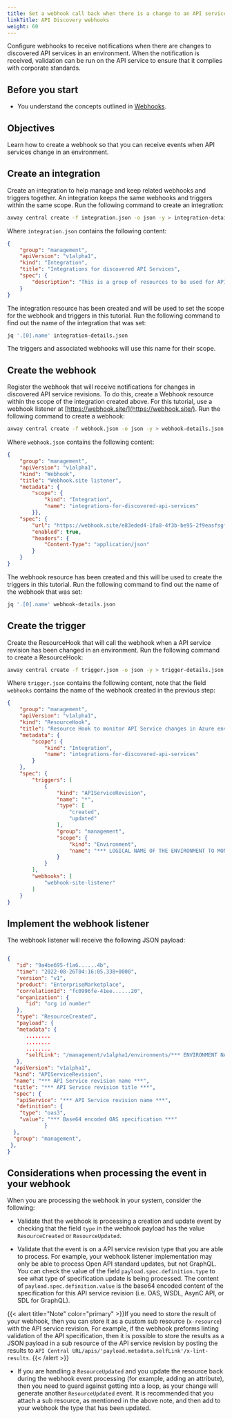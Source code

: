 ```yaml
---
title: Set a webhook call back when there is a change to an API service in an environment
linkTitle: API Discovery webhooks
weight: 60
---
```

Configure webhooks to receive notifications when there are changes to discovered API services in an environment. When the notification is received, validation can be run on the API service to ensure that it complies with corporate standards.

## Before you start

* You understand the concepts outlined in [Webhooks](/docs/integrate_with_central/webhook/).

## Objectives

Learn how to create a webhook so that you can receive events when API services change in an environment.

## Create an integration

Create an integration to help manage and keep related webhooks and triggers together. An integration keeps the same webhooks and triggers within the same scope. Run the following command to create an integration:

```bash
axway central create -f integration.json -o json -y > integration-details.json
```

Where `integration.json` contains the following content:

```json
{
    "group": "management",
    "apiVersion": "v1alpha1",
    "kind": "Integration",
    "title": "Integrations for discovered API Services",
    "spec": {
        "description": "This is a group of resources to be used for API discovery and validation"
    }
}
```

The integration resource has been created and will be used to set the scope for the webhook and triggers in this tutorial. Run the following command to find out the name of the integration that was set:

```bash
jq '.[0].name' integration-details.json
```

The triggers and associated webhooks will use this name for their scope.

## Create the webhook

Register the webhook that will receive notifications for changes in discovered API service revisions. To do this, create a Webhook resource within the scope of the integration created above. For this tutorial, use a webhook listener at [https://webhook.site/](https://webhook.site/). Run the following command to create a webhook:

```bash
axway central create -f webhook.json -o json -y > webhook-details.json
```

Where `webhook.json` contains the following content:

```json
{
    "group": "management",
    "apiVersion": "v1alpha1",
    "kind": "Webhook",
    "title": "Webhook.site listener",
    "metadata": {
        "scope": {
            "kind": "Integration",
            "name": "integrations-for-discovered-api-services"
        }},
    "spec": {
        "url": "https://webhook.site/e83eded4-1fa8-4f3b-be95-2f9easfsgfg9b",
        "enabled": true,
        "headers": {
            "Content-Type": "application/json"
        }
    }
}
```

The webhook resource has been created and this will be used to create the triggers in this tutorial. Run the following command to find out the name of the webhook that was set:

```bash
jq '.[0].name' webhook-details.json
```

## Create the trigger

Create the ResourceHook that will call the webhook when a API service revision has been changed in an environment. Run the following command to create a ResourceHook:

```bash
axway central create -f trigger.json -o json -y > trigger-details.json
```

Where `trigger.json` contains the following content, note that the field `webhooks` contains the name of the webhook created in the previous step:

```json
{
    "group": "management",
    "apiVersion": "v1alpha1",
    "kind": "ResourceHook",
    "title": "Resource Hook to monitor API Service changes in Azure environment",
    "metadata": {
        "scope": {
            "kind": "Integration",
            "name": "integrations-for-discovered-api-services"
        }
    },
    "spec": {
        "triggers": [
            {
                "kind": "APIServiceRevision",
                "name": "*",
                "type": [
                    "created",
                    "updated"
                ],
                "group": "management",
                "scope": {
                    "kind": "Environment",
                    "name": "*** LOGICAL NAME OF THE ENVIRONMENT TO MONITOR ***"
                }
            }
        ],
        "webhooks": [
            "webhook-site-listener"
        ]
    }
}
```

## Implement the webhook listener

The webhook listener will receive the following JSON payload:

```json

{
   "id": "9a4be695-f1a6......4b",
   "time": "2022-08-26T04:16:05.338+0000",
   "version": "v1",
   "product": "EnterpriseMarketplace",
   "correlationId": "fc0996fe-41ee......20",
   "organization": {
      "id": "org id number"
   },
   "type": "ResourceCreated",
   "payload": {
   "metadata": {
      ........
      ........
      ........
      "selfLink": "/management/v1alpha1/environments/*** ENVIRONMENT NAME ***/apiservicerevisions/*** API Service revision name ***"
   },
  "apiVersion": "v1alpha1",
  "kind": "APIServiceRevision",
  "name": "*** API Service revision name ***",
  "title": "*** API Service revision title ***",
  "spec": {
   "apiService": "*** API Service revision name ***",
   "definition": {
    "type": "oas3",
    "value": "*** Base64 encoded OAS specification ***"
            }
  },
  "group": "management",
 },
}

```

## Considerations when processing the event in your webhook

When you are processing the webhook in your system, consider the following:

* Validate that the webhook is processing a creation and update event by checking that the field `type` in the webhook payload has the value `ResourceCreated` or `ResourceUpdated`.

* Validate that the event is on a API service revision type that you are able to process. For example, your webhook listener implementation may only be able to process Open API standard updates, but not GraphQL. You can check the value of the field `payload.spec.definition.type` to see what type of specification update is being processed. The content of `payload.spec.definition.value` is the base64 encoded content of the specification for this API service revision (i.e. OAS, WSDL, AsynC API, or SDL for GraphQL).

{{< alert title="Note" color="primary" >}}If you need to store the result of your webhook, then you can store it as a custom sub resource (`x-resource`) with the API service revision. For example, if the webhook preforms linting validation of the API specification, then it is possible to store the results as a JSON payload in a sub resource of the API service revision by posting the results to `API Central URL/apis/'payload.metadata.selfLink'/x-lint-results`.
{{< /alert >}}

* If you are handling a `ResourceUpdated` and you update the resource back during the webhook event processing (for example, adding an attribute), then you need to guard against getting into a loop, as your change will generate another `ResourceUpdated` event. It is recommended that you attach a sub resource, as mentioned in the above note, and then add to your webhook the type that has been updated.

